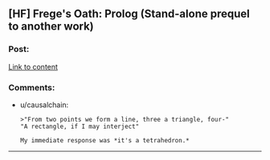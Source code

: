 ## [HF] Frege's Oath: Prolog (Stand-alone prequel to another work)

### Post:

[Link to content](https://www.fanfiction.net/s/12738405/17/John-Sowa-Man-of-Destiny-Great-Works)

### Comments:

- u/causalchain:
  ```
  >"From two points we form a line, three a triangle, four-"  
  "A rectangle, if I may interject"

  My immediate response was *it's a tetrahedron.*
  ```

---

